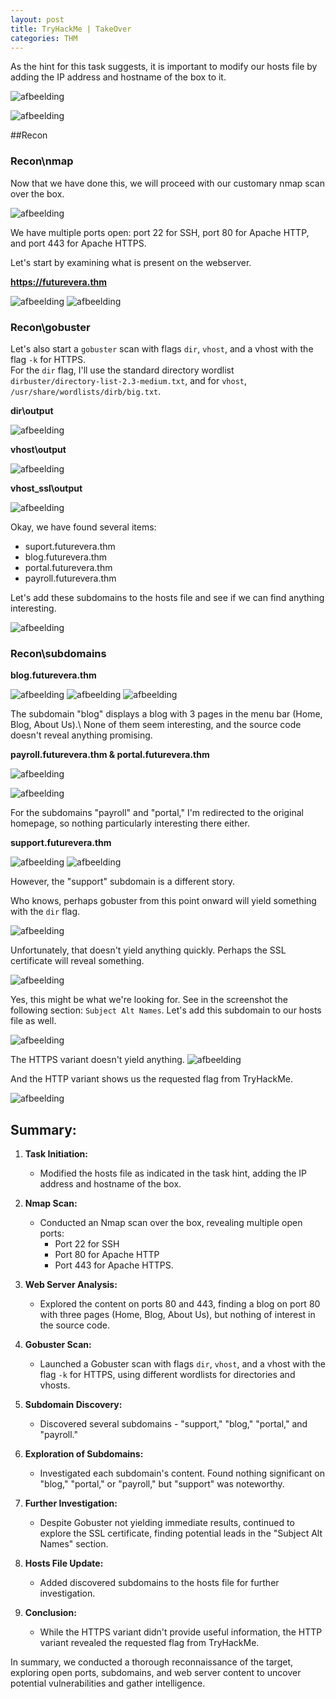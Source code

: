 ```yaml
---
layout: post
title: TryHackMe | TakeOver
categories: THM
---
```




As the hint for this task suggests, it is important to modify our hosts file by adding the IP address and hostname of the box to it.


![afbeelding](https://github.com/PingBackHome/PingBackHome.github.io/assets/115549820/b3c0e69d-3d6e-4798-9cf3-6470983bf7ea)


![afbeelding](https://github.com/PingBackHome/PingBackHome.github.io/assets/115549820/e40ba9d1-62b0-4b8e-88ba-ddd0aebaab50)


##Recon

### Recon\nmap

Now that we have done this, we will proceed with our customary nmap scan over the box.

![afbeelding](https://github.com/PingBackHome/PingBackHome.github.io/assets/115549820/20e9ac60-2b24-4bf9-b6b8-2c166dd01d6a)


We have multiple ports open: port 22 for SSH, port 80 for Apache HTTP, and port 443 for Apache HTTPS.

Let's start by examining what is present on the webserver.

**https://futurevera.thm**

![afbeelding](https://github.com/PingBackHome/PingBackHome.github.io/assets/115549820/628e9a03-f45e-49cb-b251-fbf8db0fb0ff)
![afbeelding](https://github.com/PingBackHome/PingBackHome.github.io/assets/115549820/97ebdc9b-e86b-4119-a55c-b561ae527084)

### Recon\gobuster

Let's also start a `gobuster` scan with flags `dir`, `vhost`, and a vhost with the flag `-k` for HTTPS.\
For the `dir` flag, I'll use the standard directory wordlist `dirbuster/directory-list-2.3-medium.txt`, and for `vhost`, `/usr/share/wordlists/dirb/big.txt`.

**dir\output**

![afbeelding](https://github.com/PingBackHome/PingBackHome.github.io/assets/115549820/7916b428-9f8e-497c-bb20-9e62488b39c2)

**vhost\output**

![afbeelding](https://github.com/PingBackHome/PingBackHome.github.io/assets/115549820/f33a0829-d6ad-42c7-92f6-e1abc9dfe23d)

**vhost_ssl\output**

![afbeelding](https://github.com/PingBackHome/PingBackHome.github.io/assets/115549820/991c135f-7109-477d-9649-838428ce0f67)

Okay, we have found several items:
- suport.futurevera.thm
- blog.futurevera.thm
- portal.futurevera.thm
- payroll.futurevera.thm

Let's add these subdomains to the hosts file and see if we can find anything interesting.

![afbeelding](https://github.com/PingBackHome/PingBackHome.github.io/assets/115549820/66010fb4-a499-45ac-9f5e-f0478897bd81)


### Recon\subdomains

**blog.futurevera.thm**

![afbeelding](https://github.com/PingBackHome/PingBackHome.github.io/assets/115549820/531d8b50-5cb2-4349-bd08-44fbce5e8b56)
![afbeelding](https://github.com/PingBackHome/PingBackHome.github.io/assets/115549820/fc5cf002-adac-4532-929a-92095a4c6d97)
![afbeelding](https://github.com/PingBackHome/PingBackHome.github.io/assets/115549820/46816664-71c0-4bc9-86ba-4fbdced12985)


The subdomain "blog" displays a blog with 3 pages in the menu bar (Home, Blog, About Us).\ 
None of them seem interesting, and the source code doesn't reveal anything promising.

**payroll.futurevera.thm & portal.futurevera.thm**

![afbeelding](https://github.com/PingBackHome/PingBackHome.github.io/assets/115549820/4c29aba7-b9d0-4349-a4fc-9436ea624409)

![afbeelding](https://github.com/PingBackHome/PingBackHome.github.io/assets/115549820/ac2a5a63-5519-4d39-bc87-d4245427e01a)

For the subdomains "payroll" and "portal," I'm redirected to the original homepage, so nothing particularly interesting there either.


**support.futurevera.thm**

![afbeelding](https://github.com/PingBackHome/PingBackHome.github.io/assets/115549820/fc575dfb-3cc8-4a00-9d0a-4188a07455bd)
![afbeelding](https://github.com/PingBackHome/PingBackHome.github.io/assets/115549820/fb740e66-da4a-4dee-99ca-e55ab939b123)

However, the "support" subdomain is a different story.

Who knows, perhaps gobuster from this point onward will yield something with the `dir` flag.

![afbeelding](https://github.com/PingBackHome/PingBackHome.github.io/assets/115549820/1c236012-6b79-488e-8b81-f69be4087c15)

Unfortunately, that doesn't yield anything quickly. 
Perhaps the SSL certificate will reveal something.

![afbeelding](https://github.com/PingBackHome/PingBackHome.github.io/assets/115549820/fbe55151-005f-4ab0-bb9e-c48c0efc185f)

Yes, this might be what we're looking for. See in the screenshot the following section: `Subject Alt Names`.
Let's add this subdomain to our hosts file as well.

![afbeelding](https://github.com/PingBackHome/PingBackHome.github.io/assets/115549820/a79934bb-f42b-4376-afc8-90b88bdff9fa)

The HTTPS variant doesn't yield anything.
![afbeelding](https://github.com/PingBackHome/PingBackHome.github.io/assets/115549820/6fe936df-ae8e-4a8b-961f-b31322b04361)


And the HTTP variant shows us the requested flag from TryHackMe.

![afbeelding](https://github.com/PingBackHome/PingBackHome.github.io/assets/115549820/4dd7f20d-73b7-415a-a30f-0953b4d7e607)

## Summary:

1. **Task Initiation:** 
   - Modified the hosts file as indicated in the task hint, adding the IP address and hostname of the box.

2. **Nmap Scan:** 
   - Conducted an Nmap scan over the box, revealing multiple open ports: 
     - Port 22 for SSH
     - Port 80 for Apache HTTP
     - Port 443 for Apache HTTPS.

3. **Web Server Analysis:** 
   - Explored the content on ports 80 and 443, finding a blog on port 80 with three pages (Home, Blog, About Us), but nothing of interest in the source code. 

4. **Gobuster Scan:** 
   - Launched a Gobuster scan with flags `dir`, `vhost`, and a vhost with the flag `-k` for HTTPS, using different wordlists for directories and vhosts.

5. **Subdomain Discovery:** 
   - Discovered several subdomains - "support," "blog," "portal," and "payroll."

6. **Exploration of Subdomains:** 
   - Investigated each subdomain's content. Found nothing significant on "blog," "portal," or "payroll," but "support" was noteworthy.

7. **Further Investigation:** 
   - Despite Gobuster not yielding immediate results, continued to explore the SSL certificate, finding potential leads in the "Subject Alt Names" section.

8. **Hosts File Update:** 
   - Added discovered subdomains to the hosts file for further investigation.

9. **Conclusion:** 
   - While the HTTPS variant didn't provide useful information, the HTTP variant revealed the requested flag from TryHackMe.

In summary, we conducted a thorough reconnaissance of the target, exploring open ports, subdomains, and web server content to uncover potential vulnerabilities and gather intelligence.
